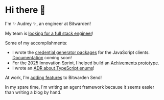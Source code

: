 # Hi there 👋

I'm ✨ Audrey ✨, an engineer at Bitwarden!

My team is [looking for a full stack engineer](https://bitwarden.com/careers/6602420003/)!

Some of my accomplishments:

* I wrote the [credential generator packages](https://github.com/bitwarden/clients/tree/main/libs/tools/generator) for the JavaScript clients. [Documentation](https://github.com/bitwarden/contributing-docs/pull/595) coming soon!
* For the 2025 Innovation Sprint, I helped build an [Achivements prototype](https://github.com/bitwarden/clients/pull/13766).
* I wrote an [ADR about TypeScript enums](https://contributing.bitwarden.com/architecture/adr/ts-deprecate-enums)!

At work, I'm [adding features](https://github.com/bitwarden/server/pull/5857) to Bitwarden Send!

In my spare time, I'm writing an agent framework because it seems easier than writing a blog by hand.
